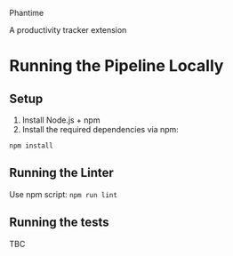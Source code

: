Phantime

A productivity tracker extension


# Running the Pipeline Locally 

## Setup 

1. Install Node.js + npm 
2. Install the required dependencies via npm: 

```
npm install
```

## Running the Linter
Use npm script: `npm run lint` 


## Running the tests
TBC 
